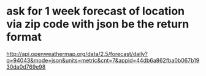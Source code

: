 # ask for 1 week forecast of location via zip code with json be the return format

http://api.openweathermap.org/data/2.5/forecast/daily?q=94043&mode=json&units=metric&cnt=7&appid=44db6a862fba0b067b1930da0d769e98
